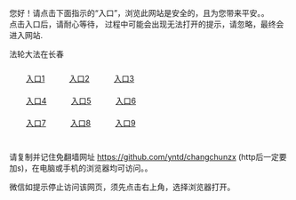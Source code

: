 您好！请点击下面指示的“入口”，浏览此网站是安全的，且为您带来平安。。 <br/>
点击入口后，请耐心等待， 过程中可能会出现无法打开的提示，请忽略，最终会进入网站. </br>

法轮大法在长春<br/>
<div style="padding:10px"><a style="margin:20px" target="_blank" href="https://dr172aic87v0b.cloudfront.net/2Qpsp?wsgnaygg" id="ccLink1" rel="nofollow">入口1</a> <a target="_blank" style="margin:20px" href="https://d1mxrp0x6n82v4.cloudfront.net/2Qpsp?xcdabaz" id="ccLink2" rel="nofollow">入口2</a> <a style="margin:20px" target="_blank" href="https://dsptx96dvtj2n.cloudfront.net/2Qpsp?xnmdtr" id="ccLink3" rel="nofollow">入口3</a></div>

<div style="padding:10px" ><a style="margin:20px" target="_blank" href="https://dr172aic87v0b.cloudfront.net/2Qpsp?wsgnaygg" id="ccLink4" rel="nofollow">入口4</a> <a style="margin:20px" href="https://d1mxrp0x6n82v4.cloudfront.net/2Qpsp?xcdabaz" target="_blank" id="ccLink5" rel="nofollow">入口5</a> <a style="margin:20px" href="https://dsptx96dvtj2n.cloudfront.net/2Qpsp?xnmdtr" target="_blank" id="ccLink6" rel="nofollow">入口6</a></div>

<div style="padding:10px"><a style="margin:20px" target="_blank" href="https://dr172aic87v0b.cloudfront.net/2Qpsp?wsgnaygg" id="ccLink7" rel="nofollow">入口7</a> <a style="margin:20px" href="https://d1mxrp0x6n82v4.cloudfront.net/2Qpsp?xcdabaz" target="_blank" id="ccLink8" rel="nofollow">入口8</a> <a style="margin:20px" target="_blank" href="https://dsptx96dvtj2n.cloudfront.net/2Qpsp?xnmdtr" id="ccLink9" rel="nofollow">入口9</a></div>

<br/>



请复制并记住免翻墙网址 https://github.com/yntd/changchunzx (http后一定要加s)，在电脑或手机的浏览器均可访问。。<br/>

微信如提示停止访问该网页，须先点击右上角，选择浏览器打开。
